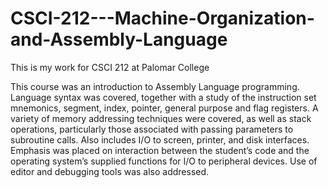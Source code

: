 # CSCI-212---Machine-Organization-and-Assembly-Language
This is my work for CSCI 212 at Palomar College


This course was an introduction to Assembly Language programming. Language syntax was covered, together with a study of the instruction set mnemonics, segment, index, pointer, general purpose and flag registers. A variety of memory addressing techniques were covered, as well as stack operations, particularly those associated with passing parameters to subroutine calls. Also includes I/O to screen, printer, and disk interfaces. Emphasis was placed on interaction between the student’s code and the operating system’s supplied functions for I/O to peripheral devices. Use of editor and debugging tools was also addressed.
